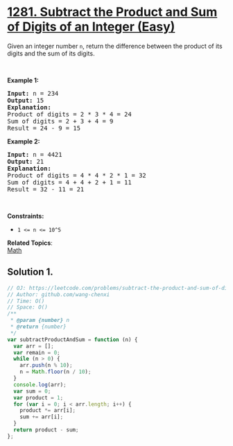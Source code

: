 # [1281. Subtract the Product and Sum of Digits of an Integer (Easy)](https://leetcode.com/problems/subtract-the-product-and-sum-of-digits-of-an-integer/)

Given an integer number <code>n</code>, return the difference between the product of its digits and the sum of its digits.

<p>&nbsp;</p>
<p><strong>Example 1:</strong></p>

<pre><strong>Input:</strong> n = 234
<strong>Output:</strong> 15 
<b>Explanation:</b> 
Product of digits = 2 * 3 * 4 = 24 
Sum of digits = 2 + 3 + 4 = 9 
Result = 24 - 9 = 15
</pre>

<p><strong>Example 2:</strong></p>

<pre><strong>Input:</strong> n = 4421
<strong>Output:</strong> 21
<b>Explanation: 
</b>Product of digits = 4 * 4 * 2 * 1 = 32 
Sum of digits = 4 + 4 + 2 + 1 = 11 
Result = 32 - 11 = 21
</pre>

<p>&nbsp;</p>
<p><strong>Constraints:</strong></p>

<ul>
	<li><code>1 &lt;= n &lt;= 10^5</code></li>
</ul>

**Related Topics**:  
[Math](https://leetcode.com/tag/math/)

## Solution 1.

```js
// OJ: https://leetcode.com/problems/subtract-the-product-and-sum-of-digits-of-an-integer/
// Author: github.com/wang-chenxi
// Time: O()
// Space: O()
/**
 * @param {number} n
 * @return {number}
 */
var subtractProductAndSum = function (n) {
  var arr = [];
  var remain = 0;
  while (n > 0) {
    arr.push(n % 10);
    n = Math.floor(n / 10);
  }
  console.log(arr);
  var sum = 0;
  var product = 1;
  for (var i = 0; i < arr.length; i++) {
    product *= arr[i];
    sum += arr[i];
  }
  return product - sum;
};
```
